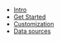 - [Intro](README.md)
- [Get Started](get-started.md)
- [Customization](customization.md)
- [Data sources](data-sources.md)
